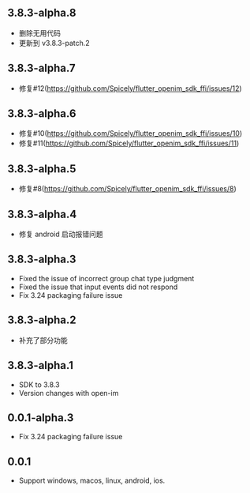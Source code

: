 ## 3.8.3-alpha.8

- 删除无用代码
- 更新到 v3.8.3-patch.2

## 3.8.3-alpha.7

- 修复#12(https://github.com/Spicely/flutter_openim_sdk_ffi/issues/12)

## 3.8.3-alpha.6

- 修复#10(https://github.com/Spicely/flutter_openim_sdk_ffi/issues/10)
- 修复#11(https://github.com/Spicely/flutter_openim_sdk_ffi/issues/11)

## 3.8.3-alpha.5

- 修复#8(https://github.com/Spicely/flutter_openim_sdk_ffi/issues/8)

## 3.8.3-alpha.4

- 修复 android 启动报错问题

## 3.8.3-alpha.3

- Fixed the issue of incorrect group chat type judgment
- Fixed the issue that input events did not respond
- Fix 3.24 packaging failure issue

## 3.8.3-alpha.2

- 补充了部分功能

## 3.8.3-alpha.1

- SDK to 3.8.3
- Version changes with open-im

## 0.0.1-alpha.3

- Fix 3.24 packaging failure issue

## 0.0.1

- Support windows, macos, linux, android, ios.
